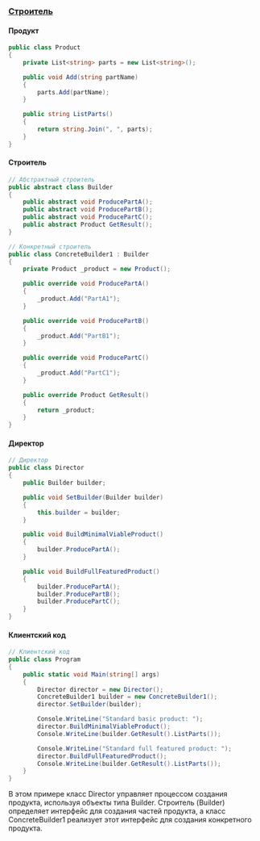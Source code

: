 ### [Строитель](./../Оглавление.md)


#### Продукт
```cs
public class Product
{
    private List<string> parts = new List<string>();

    public void Add(string partName)
    {
        parts.Add(partName);
    }

    public string ListParts()
    {
        return string.Join(", ", parts);
    }
}
```

#### Строитель
```cs
// Абстрактный строитель
public abstract class Builder
{
    public abstract void ProducePartA();
    public abstract void ProducePartB();
    public abstract void ProducePartC();
    public abstract Product GetResult();
}

// Конкретный строитель
public class ConcreteBuilder1 : Builder
{
    private Product _product = new Product();

    public override void ProducePartA()
    {
        _product.Add("PartA1");
    }

    public override void ProducePartB()
    {
        _product.Add("PartB1");
    }

    public override void ProducePartC()
    {
        _product.Add("PartC1");
    }

    public override Product GetResult()
    {
        return _product;
    }
}
```

#### Директор
```cs
// Директор
public class Director
{
    public Builder builder;

    public void SetBuilder(Builder builder)
    {
        this.builder = builder;
    }

    public void BuildMinimalViableProduct()
    {
        builder.ProducePartA();
    }

    public void BuildFullFeaturedProduct()
    {
        builder.ProducePartA();
        builder.ProducePartB();
        builder.ProducePartC();
    }
}
```

#### Клиентский код
```cs
// Клиентский код
public class Program
{
    public static void Main(string[] args)
    {
        Director director = new Director();
        ConcreteBuilder1 builder = new ConcreteBuilder1();
        director.SetBuilder(builder);

        Console.WriteLine("Standard basic product: ");
        director.BuildMinimalViableProduct();
        Console.WriteLine(builder.GetResult().ListParts());

        Console.WriteLine("Standard full featured product: ");
        director.BuildFullFeaturedProduct();
        Console.WriteLine(builder.GetResult().ListParts());
    }
}
```
В этом примере класс Director управляет процессом создания продукта, используя объекты типа Builder. Строитель (Builder) определяет интерфейс для создания частей продукта, а класс ConcreteBuilder1 реализует этот интерфейс для создания конкретного продукта.
